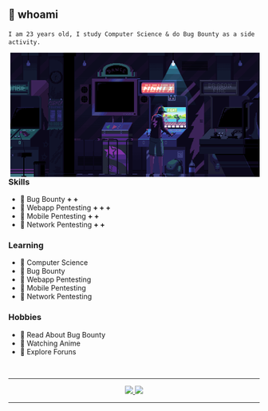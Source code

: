 ## 📌 whoami

```
I am 23 years old, I study Computer Science & do Bug Bounty as a side activity.
```

<img hight="400" width="500" alt="GIF" align="right" src="https://github.com/andnorack/andnorack/blob/main/img1.gif?raw=true">

### Skills
- 🔰 Bug Bounty         **+ +**
- 🔰 Webapp Pentesting  **+ + +**
- 🔰 Mobile Pentesting  **+ +**
- 🔰 Network Pentesting **+ +**

### Learning
- 🔰 Computer Science
- 🔰 Bug Bounty
- 🔰 Webapp Pentesting
- 🔰 Mobile Pentesting
- 🔰 Network Pentesting

### Hobbies
- 🔰 Read About Bug Bounty
- 🔰 Watching Anime
- 🔰 Explore Foruns

<br>

*************

<div align="center">
  <a href="https://github.com/andnorack">
  <img height="150em" src="https://github-readme-stats.vercel.app/api?username=andnorack&show_icons=true&theme=tokyonight&include_all_commits=true&count_private=true"/>
  <img height="150em" src="https://github-readme-stats.vercel.app/api/top-langs/?username=andnorack&layout=compact&langs_count=3&theme=tokyonight"/>
</div>

*************
